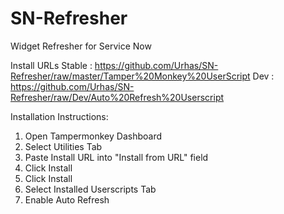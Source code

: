 # SN-Refresher
Widget Refresher for Service Now

Install URLs 
Stable  : https://github.com/Urhas/SN-Refresher/raw/master/Tamper%20Monkey%20UserScript
Dev     : https://github.com/Urhas/SN-Refresher/raw/Dev/Auto%20Refresh%20Userscript

Installation Instructions:
1. Open Tampermonkey Dashboard
2. Select Utilities Tab
3. Paste Install URL into "Install from URL" field
4. Click Install
5. Click Install
6. Select Installed Userscripts Tab
7. Enable Auto Refresh
